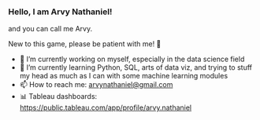 ### Hello, I am Arvy Nathaniel!
and you can call me Arvy.

New to this game, please be patient with me!	:slightly_smiling_face:

- :mechanical_arm: I’m currently working on myself, especially in the data science field 
- :brain: I’m currently learning Python, SQL, arts of data viz, and trying to stuff my head as much as I can with some machine learning modules
- 📫 How to reach me: arvynathaniel@gmail.com
- :bar_chart: Tableau dashboards: https://public.tableau.com/app/profile/arvy.nathaniel
